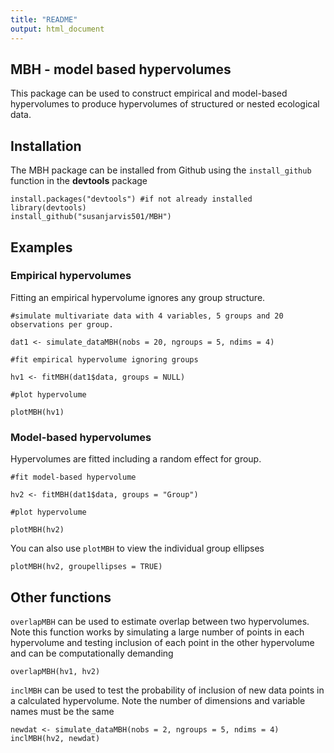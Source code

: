 ```yaml
---
title: "README"
output: html_document
---
```


## MBH - model based hypervolumes

This package can be used to construct empirical and model-based hypervolumes to produce hypervolumes of structured or nested ecological data. 

## Installation

The MBH package can be installed from Github using the `install_github` function in the  **devtools** package

```{r}
install.packages("devtools") #if not already installed
library(devtools)
install_github("susanjarvis501/MBH")
```


## Examples

### Empirical hypervolumes

Fitting an empirical hypervolume ignores any group structure.

```{r}
#simulate multivariate data with 4 variables, 5 groups and 20 observations per group.

dat1 <- simulate_dataMBH(nobs = 20, ngroups = 5, ndims = 4)

#fit empirical hypervolume ignoring groups

hv1 <- fitMBH(dat1$data, groups = NULL)

#plot hypervolume

plotMBH(hv1)

```

### Model-based hypervolumes

Hypervolumes are fitted including a random effect for group.

```{r}
#fit model-based hypervolume

hv2 <- fitMBH(dat1$data, groups = "Group")

#plot hypervolume

plotMBH(hv2)

```

You can also use `plotMBH` to view the individual group ellipses

```{r}
plotMBH(hv2, groupellipses = TRUE)
```

## Other functions

`overlapMBH` can be used to estimate overlap between two hypervolumes. Note this function works by simulating a large number of points in each hypervolume and testing inclusion of each point in the other hypervolume and can be computationally demanding

```{r}
overlapMBH(hv1, hv2)
```

`inclMBH` can be used to test the probability of inclusion of new data points in a calculated hypervolume. Note the number of dimensions and variable names must be the same

```{r}
newdat <- simulate_dataMBH(nobs = 2, ngroups = 5, ndims = 4)
inclMBH(hv2, newdat)
```

